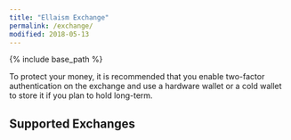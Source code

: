 ```yaml
---
title: "Ellaism Exchange"
permalink: /exchange/
modified: 2018-05-13
---
```


{% include base_path %}

To protect your money, it is recommended that you enable two-factor authentication on the exchange and use a hardware wallet or a cold wallet to store it if you plan to hold long-term.

## Supported Exchanges

<div class="wiki-loader"></div>
<div id="wiki-page-content" data-wiki-page="https://wiki.ellaism.org/Supported-Exchanges" data-wiki-fail-message="View the complete list of exchanges on the wiki"></div>